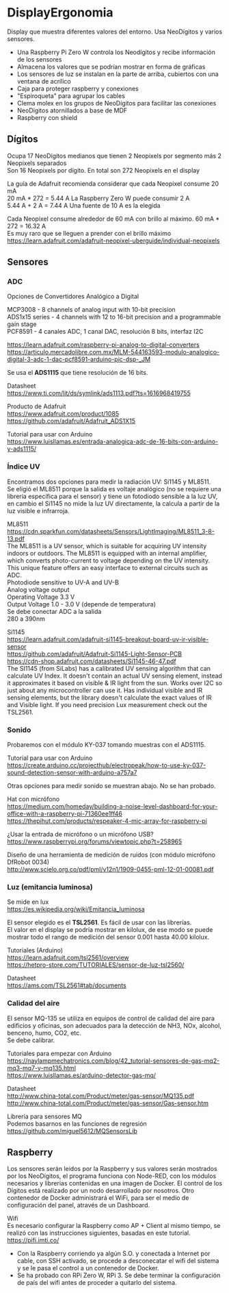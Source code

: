 # DisplayErgonomia
Display que muestra diferentes valores del entorno. Usa NeoDígitos y varios sensores.  

+ Una Raspberry Pi Zero W controla los Neodígitos y recibe información de los sensores  
+ Almacena los valores que se podrían mostrar en forma de gráficas  
+ Los sensores de luz se instalan en la parte de arriba, cubiertos con una ventana de acrílico  
+ Caja para proteger raspberry y conexiones  
+ "Espiroqueta" para agrupar los cables  
+ Clema molex en los grupos de NeoDígitos para facilitar las conexiones  
+ NeoDígitos atornillados a base de MDF  
+ Raspberry con shield  

## Dígitos
Ocupa 17 NeoDígitos medianos que tienen 2 Neopixels por segmento más 2 Neopixels separados  
Son 16 Neopixels por dígito. En total son 272 Neopixels en el display  

La guía de Adafruit recomienda considerar que cada Neopixel consume 20 mA  
20 mA * 272 = 5.44 A
La Raspberry Zero W puede consumir 2 A  
5.44 A + 2 A = 7.44 A
Una fuente de 10 A es la elegida  

Cada Neopixel consume alrededor de 60 mA con brillo al máximo. 60 mA * 272 = 16.32 A  
Es muy raro que se lleguen a prender con el brillo máximo    
https://learn.adafruit.com/adafruit-neopixel-uberguide/individual-neopixels  

## Sensores

### ADC
Opciones de Convertidores Analógico a Digital  

MCP3008 - 8 channels of analog input with 10-bit precision  
ADS1x15 series - 4 channels with 12 to 16-bit precision and a programmable gain stage  
PCF8591 - 4 canales ADC, 1 canal DAC, resolución 8 bits, interfaz I2C  

https://learn.adafruit.com/raspberry-pi-analog-to-digital-converters  
https://articulo.mercadolibre.com.mx/MLM-544163593-modulo-analogico-digital-3-adc-1-dac-pcf8591-arduino-pic-dsp-_JM  

Se usa el **ADS1115** que tiene resolución de 16 bits.  

Datasheet  
https://www.ti.com/lit/ds/symlink/ads1113.pdf?ts=1616968419755  

Producto de Adafruit  
https://www.adafruit.com/product/1085  
https://github.com/adafruit/Adafruit_ADS1X15  

Tutorial para usar con Arduino  
https://www.luisllamas.es/entrada-analogica-adc-de-16-bits-con-arduino-y-ads1115/  

### Índice UV

Encontramos dos opciones para medir la radiación UV: Si1145 y ML8511.  
Se eligió el ML8511 porque la salida es voltaje analógico (no se requiere una librería específica para el sensor)
y tiene un fotodiodo sensible a la luz UV, en cambio el Si1145 no mide la luz UV directamente, la calcula
a partir de la luz visible e infrarroja.  

ML8511  
https://cdn.sparkfun.com/datasheets/Sensors/LightImaging/ML8511_3-8-13.pdf  
The ML8511 is a UV sensor, which is suitable for acquiring UV intensity indoors or outdoors. The ML8511 is
equipped with an internal amplifier, which converts photo-current to voltage depending on the UV intensity.
This unique feature offers an easy interface to external circuits such as ADC.  
Photodiode sensitive to UV-A and UV-B  
Analog voltage output  
Operating Voltage 3.3 V  
Output Voltage 1.0 - 3.0 V (depende de temperatura)  
Se debe conectar ADC a la salida  
280 a 390nm  

Si1145  
https://learn.adafruit.com/adafruit-si1145-breakout-board-uv-ir-visible-sensor  
https://github.com/adafruit/Adafruit-Si1145-Light-Sensor-PCB  
https://cdn-shop.adafruit.com/datasheets/Si1145-46-47.pdf  
The SI1145 (from SiLabs) has a calibrated UV sensing algorithm that can calculate UV Index.
It doesn't contain an actual UV sensing element, instead it approximates it based on visible & IR light from the sun.
Works over I2C so just about any microcontroller can use it.
Has individual visible and IR sensing elements, but the library doesn't calculate the exact values of IR and Visible light.
If you need precision Lux measurement check out the TSL2561.

### Sonido
Probaremos con el módulo KY-037 tomando muestras con el ADS1115.  

Tutorial para usar con Arduino  
https://create.arduino.cc/projecthub/electropeak/how-to-use-ky-037-sound-detection-sensor-with-arduino-a757a7  

Otras opciones para medir sonido se muestran abajo. No se han probado.  

Hat con micrófono  
https://medium.com/homeday/building-a-noise-level-dashboard-for-your-office-with-a-raspberry-pi-71360ee1ff46  
https://thepihut.com/products/respeaker-4-mic-array-for-raspberry-pi  

¿Usar la entrada de micrófono o un micrófono USB?  
https://www.raspberrypi.org/forums/viewtopic.php?t=258965  

Diseño de una herramienta de medición de ruidos (con módulo micrófono DfRobot 0034)  
http://www.scielo.org.co/pdf/pml/v12n1/1909-0455-pml-12-01-00081.pdf  

### Luz (emitancia luminosa)  
Se mide en lux  
https://es.wikipedia.org/wiki/Emitancia_luminosa  

El sensor elegido es el **TSL2561**. Es fácil de usar con las librerías.  
El valor en el display se podría mostrar en kilolux, de ese modo se puede mostrar todo el rango
de medición del sensor 0.001 hasta 40.00 kilolux.  

Tutoriales (Arduino)  
https://learn.adafruit.com/tsl2561/overview  
https://hetpro-store.com/TUTORIALES/sensor-de-luz-tsl2560/  

Datasheet  
https://ams.com/TSL2561#tab/documents  

### Calidad del aire
El sensor MQ-135 se utiliza en equipos de control de calidad del aire para edificios y oficinas,
son adecuados para la detección de NH3, NOx, alcohol, benceno, humo, CO2, etc.  
Se debe calibrar.  

Tutoriales para empezar con Arduino  
https://naylampmechatronics.com/blog/42_tutorial-sensores-de-gas-mq2-mq3-mq7-y-mq135.html  
https://www.luisllamas.es/arduino-detector-gas-mq/  

Datasheet  
http://www.china-total.com/Product/meter/gas-sensor/MQ135.pdf  
http://www.china-total.com/Product/meter/gas-sensor/Gas-sensor.htm  

Librería para sensores MQ  
Podemos basarnos en las funciones de regresión  
https://github.com/miguel5612/MQSensorsLib  


## Raspberry
Los sensores serán leidos por la Raspberry y sus valores serán mostrados por los NeoDígitos, el programa funciona con Node-RED, con 
los módulos necesarios y librerias contenidas en una imagen de Docker. El control de los Dígitos está realizado por un nodo desarrollado 
por nosotros. Otro contenedor de Docker administrará el WiFi, para ser el medio de configuración del panel, através de un Dashboard.

Wifi  
Es necesario configurar la Raspberry como AP + Client al mismo tiempo, se realizó con las instrucciones siguientes, basadas en este tutorial.  
https://pifi.imti.co/  

- Con la Raspberry corriendo ya algún S.O. y conectada a Internet por cable, con SSH activado, 
se procede a desconecatar el wifi del sistema y se le pasa el control a un contenedor de Docker.
- Se ha probado con RPi Zero W, RPi 3. Se debe terminar la configuración de país del wifi antes de proceder a quitarlo del sistema.
